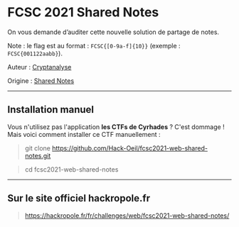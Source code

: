 # FCSC 2021 Shared Notes

On vous demande d’auditer cette nouvelle solution de partage de notes.

Note : le flag est au format : <code>FCSC{[0-9a-f]{10}}</code> (exemple : <code>FCSC{001122aabb}</code>).


Auteur : [Cryptanalyse](https://twitter.com/Cryptanalyse)

Origine : [Shared Notes](https://hackropole.fr/fr/challenges/web/fcsc2021-web-shared-notes/)



-----------

## Installation manuel
Vous n'utilisez pas l'application **les CTFs de Cyrhades** ? C'est dommage !
Mais voici comment installer ce CTF manuellement :

> git clone https://github.com/Hack-Oeil/fcsc2021-web-shared-notes.git

> cd fcsc2021-web-shared-notes


-----------

## Sur le site officiel hackropole.fr
> https://hackropole.fr/fr/challenges/web/fcsc2021-web-shared-notes/